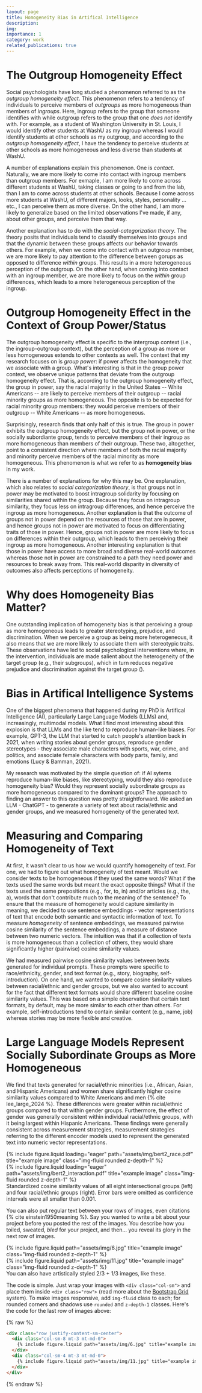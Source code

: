 ```yaml
---
layout: page
title: Homogeneity Bias in Artifical Intelligence
description: 
img: 
importance: 1
category: work
related_publications: true
---
```


# The Outgroup Homogeneity Effect

Social psychologists have long studied a phenomenon referred to as the *outgroup homogeneity effect*. This phenomenon refers to a tendency of individuals to perceive members of *outgroups* as more homogeneous than members of *ingroups*. Here, ingroup refers to the group that someone identifies with while outgroup refers to the group that one *does not* identify with. For example, as a student of Washington University in St. Louis, I would identify other students at WashU as my ingroup whereas I would identify students at other schools as my outgroup, and according to the *outgroup homogeneity effect*, I have the tendency to perceive students at other schools as more homogeneous and less diverse than students at WashU. 

A number of explanations explain this phenomenon. One is *contact*. Naturally, we are more likely to come into contact with ingroup members than outgroup members. For exmaple, I am more likely to come across different students at WashU, taking classes or going to and from the lab, than I am to come across students at other schools. Because I come across more students at WashU, of different majors, looks, styles, personality ... etc., I can perceive them as more diverse. On the other hand, I am more likely to generalize based on the limited observations I've made, if any, about other groups, and perceive them that way. 

Another explanation has to do with the *social-categorization theory*. The theory posits that individuals tend to classify themselves into groups and that the dynamic between these groups affects our behavior towards others. For example, when we come into contact with an outgroup member, we are more likely to pay attention to the difference between gorups as opposed to difference *within* groups. This results in a more heterogeneous perception of the outgroup. On the other hand, when coming into contact with an ingroup member, we are more likely to focus on the *within* group differences, which leads to a more heterogeneous perception of the ingroup. 

# Outgroup Homogeneity Effect in the Context of Group Power/Status

The outgroup homogeneity effect is specific to the intergroup context (i.e., the ingroup-outgroup context), but the perception of a group as more or less homogeneous extends to other contexts as well. The context that my research focuses on is *group power*: if power affects the homogeneity that we associate with a group. What's interesting is that in the group power context, we observe unique patterns that deviate from the outgroup homogeneity effect. That is, according to the outgroup homogeneity effect, the group in power, say the racial majority in the United States -- White Americans -- are likely to perceive members of their outgroup -- racial minority groups as more homogeneous. The opposite is to be expected for racial minority group members: they would perceive members of their outgroup -- White Americans -- as more homogeneous. 

Surprisingly, research finds that only half of this is true. The group in power exhibits the outgroup homogeneity effect, but the group not in power, or the socially subordiante group, tends to perceive members of their ingroup as more homogeneous than members of their outgroup. These two, altogether, point to a consistent direction where members of both the racial majority and minority perceive members of the racial minority as more homogeneous. This phenomenon is what we refer to as **homogeneity bias** in my work. 

There is a number of explanations for why this may be. One explanation, which also relates to *social categorization theory*, is that groups not in power may be motivated to boost intragroup solidarity by focusing on similarities shared within the group. Because they focus on intragroup similarity, they focus less on intragroup differences, and hence perceive the ingroup as more homogeneous. Another explanation is that the outcome of groups not in power depend on the resources of those that are in power, and hence groups not in power are motivated to focus on differentiating traits of those in power. Hence, groups not in power are more likely to focus on differences within their outgroup, which leads to them perceiving their ingroup as more homogeneous. Another interesting explanation is that those in power have access to more broad and diverse real-world outcomes whereas those not in power are constrained to a path they need power and resources to break away from. This real-world disparity in diversity of outcomes also affects perceptions of homogeneity. 

# Why does Homogeneity Bias Matter? 

One outstanding implication of homogeneity bias is that perceiving a group as more homogeneous leads to greater stereotyping, prejudice, and discrimination. When we perceive a group as being more heterogeneous, it also means that we are more likely to associate them with stereotypic traits. These observations have led to social psychological interventions where, in the intervention, individuals are made salient about the heterogeneity of the target group (e.g., their subgroups), which in turn reduces negative prejudice and discrimination against the target group (). 

# Bias in Artifical Intelligence Systems

One of the biggest phenomena that happened during my PhD is Artifical Intelligence (AI), particularly Large Language Models (LLMs) and, increasingly, multimodal models. What I find most interesting about this explosion is that LLMs and the like tend to reproduce human-like biases. For example, GPT-3, the LLM that started to catch people's attention back in 2021, when writing stories about gender groups, reproduce gender stereotypes - they associate male characters with sports, war, crime, and politics, and associate female characters with body parts, family, and emotions (Lucy & Bamman, 2021). 

My research was motivated by the simple question of: if AI sytems reproduce human-like biases, like stereotyping, would they also reproduce homogeneity bias? Would they represent socially subordinate groups as more homogeneous compared to the dominant groups? The approach to finding an answer to this question was pretty straightforward. We asked an LLM - ChatGPT - to generate a variety of text about racial/ethnic and gender groups, and we measured homogeneity of the generated text. 

# Measuring and Comparing Homogeneity of Text

At first, it wasn't clear to us how we would quantify homogeneity of text. For one, we had to figure out what homogeneity of text meant. Would we consider texts to be homogeneous if they used the same words? What if the texts used the same words but meant the exact opposite things? What if the texts used the same prepositions (e.g., for, to, in) and/or articles (e.g., the, a), words that don't contribute much to the meaning of the sentence? To ensure that the measure of homogeneity would capture similarity in meaning, we decided to use sentence embeddings - vector representations of text that encode both semantic and syntactic information of text. To measure *homogeneity* of sentence embeddings, we measured pairwise cosine similarity of the sentence embeddings, a measure of distance between two numeric vectors. The intuition was that if a collection of texts is more homogeneous than a collection of others, they would share significantly higher (pairwise) cosine similarity values. 

We had measured pairwise cosine similarity values between texts generated for individual prompts. These prompts were specific to race/ethnicity, gender, and text format (e.g., story, biography, self-introduction). On one hand, we wanted to compare cosine similarity values between racial/ethnic and gender groups, but we also wanted to account for the fact that different text formats would share different baseline cosine similarity values. This was based on a simple observation that certain text formats, by default, may be more similar to each other than others. For example, self-introductions tend to contain similar content (e.g., name, job) whereas stories may be more flexible and creative. 

# Large Language Models Represent Socially Subordinate Groups as More Homogeneous

We find that texts generated for racial/ethnic minorities (i.e., African, Asian, and Hispanic Americans) and women share significantly higher cosine similarity values compared to White Americans and men {% cite lee_large_2024 %}. These differences were greater within racial/ethnic groups compared to that within gender groups. Furthermore, the effect of gender was generally consistent within individual racial/ethnic groups, with it being largest within Hispanic Americans. These findings were generally consistent across measurement strategies, measurement strategies referring to the different encoder models used to represent the generated text into numeric vector representations. 

<div class="row">
    <div class="col-sm mt-6 mt-md-0">
        {% include figure.liquid loading="eager" path="assets/img/bert2_race.pdf" title="example image" class="img-fluid rounded z-depth-1" %}
    </div>
    <div class="col-sm mt-6 mt-md-0">
        {% include figure.liquid loading="eager" path="assets/img/bert2_interaction.pdf" title="example image" class="img-fluid rounded z-depth-1" %}
    </div>
</div>
<div class="caption">
    Standardized cosine similarity values of all eight intersectional groups (left) and four racial/ethnic groups (right). Error bars were omitted as confidence intervals were all smaller than 0.001.
</div>

You can also put regular text between your rows of images, even citations {% cite einstein1950meaning %}.
Say you wanted to write a bit about your project before you posted the rest of the images.
You describe how you toiled, sweated, _bled_ for your project, and then... you reveal its glory in the next row of images.

<div class="row justify-content-sm-center">
    <div class="col-sm-8 mt-3 mt-md-0">
        {% include figure.liquid path="assets/img/6.jpg" title="example image" class="img-fluid rounded z-depth-1" %}
    </div>
    <div class="col-sm-4 mt-3 mt-md-0">
        {% include figure.liquid path="assets/img/11.jpg" title="example image" class="img-fluid rounded z-depth-1" %}
    </div>
</div>
<div class="caption">
    You can also have artistically styled 2/3 + 1/3 images, like these.
</div>

The code is simple.
Just wrap your images with `<div class="col-sm">` and place them inside `<div class="row">` (read more about the <a href="https://getbootstrap.com/docs/4.4/layout/grid/">Bootstrap Grid</a> system).
To make images responsive, add `img-fluid` class to each; for rounded corners and shadows use `rounded` and `z-depth-1` classes.
Here's the code for the last row of images above:

{% raw %}

```html
<div class="row justify-content-sm-center">
  <div class="col-sm-8 mt-3 mt-md-0">
    {% include figure.liquid path="assets/img/6.jpg" title="example image" class="img-fluid rounded z-depth-1" %}
  </div>
  <div class="col-sm-4 mt-3 mt-md-0">
    {% include figure.liquid path="assets/img/11.jpg" title="example image" class="img-fluid rounded z-depth-1" %}
  </div>
</div>
```

{% endraw %}
